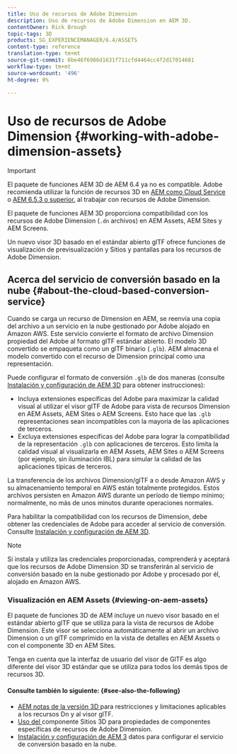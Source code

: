 ```yaml
---
title: Uso de recursos de Adobe Dimension
description: Uso de recursos de Adobe Dimension en AEM 3D.
contentOwner: Rick Brough
topic-tags: 3D
products: SG_EXPERIENCEMANAGER/6.4/ASSETS
content-type: reference
translation-type: tm+mt
source-git-commit: 6be46f6986d1631f711cfd4464cc4f2d17014681
workflow-type: tm+mt
source-wordcount: '496'
ht-degree: 0%

---
```



# Uso de recursos de Adobe Dimension {#working-with-adobe-dimension-assets}

>[!IMPORTANT]
>
>El paquete de funciones AEM 3D de AEM 6.4 ya no es compatible. Adobe recomienda utilizar la función de recursos 3D en [AEM como Cloud Service](https://experienceleague.adobe.com/docs/experience-manager-cloud-service/assets/dynamicmedia/assets-3d.html#dynamicmedia) o [AEM 6.5.3 o superior.](https://experienceleague.adobe.com/docs/experience-manager-65/assets/dynamic/assets-3d.html#dynamic) al trabajar con recursos de Adobe Dimension.

El paquete de funciones AEM 3D proporciona compatibilidad con los recursos de Adobe Dimension (`.dn` archivos) en AEM Assets, AEM Sites y AEM Screens.

Un nuevo visor 3D basado en el estándar abierto glTF ofrece funciones de visualización de previsualización y Sitios y pantallas para los recursos de Adobe Dimension.

## Acerca del servicio de conversión basado en la nube {#about-the-cloud-based-conversion-service}

Cuando se carga un recurso de Dimension en AEM, se reenvía una copia del archivo a un servicio en la nube gestionado por Adobe alojado en Amazon AWS. Este servicio convierte el formato de archivo Dimension propiedad del Adobe al formato glTF estándar abierto. El modelo 3D convertido se empaqueta como un glTF binario (`.glb`). AEM almacena el modelo convertido con el recurso de Dimension principal como una representación.

Puede configurar el formato de conversión `.glb` de dos maneras (consulte [Instalación y configuración de AEM 3D](install-config-3d.md) para obtener instrucciones):

* Incluya extensiones específicas del Adobe para maximizar la calidad visual al utilizar el visor glTF de Adobe para vista de recursos Dimension en AEM Assets, AEM Sites o AEM Screens. Esto hace que las `.glb` representaciones sean incompatibles con la mayoría de las aplicaciones de terceros.
* Excluya extensiones específicas del Adobe para lograr la compatibilidad de la representación `.glb` con aplicaciones de terceros. Esto limita la calidad visual al visualizarla en AEM Assets, AEM Sites o AEM Screens (por ejemplo, sin iluminación IBL) para simular la calidad de las aplicaciones típicas de terceros.

La transferencia de los archivos Dimension/glTF a o desde Amazon AWS y su almacenamiento temporal en AWS están totalmente protegidos. Estos archivos persisten en Amazon AWS durante un período de tiempo mínimo; normalmente, no más de unos minutos durante operaciones normales.

Para habilitar la compatibilidad con los recursos de Dimension, debe obtener las credenciales de Adobe para acceder al servicio de conversión. Consulte [Instalación y configuración de AEM 3D](install-config-3d.md).

>[!NOTE]
>
>Si instala y utiliza las credenciales proporcionadas, comprenderá y aceptará que los recursos de Adobe Dimension 3D se transferirán al servicio de conversión basado en la nube gestionado por Adobe y procesado por él, alojado en Amazon AWS.

### Visualización en AEM Assets {#viewing-on-aem-assets}

El paquete de funciones 3D de AEM incluye un nuevo visor basado en el estándar abierto glTF que se utiliza para la vista de recursos de Adobe Dimension. Este visor se selecciona automáticamente al abrir un archivo Dimension o un glTF comprimido en la vista de detalles en AEM Assets o con el componente 3D en AEM Sites.

Tenga en cuenta que la interfaz de usuario del visor de GlTF es algo diferente del visor 3D estándar que se utiliza para todos los demás tipos de recursos 3D.

#### Consulte también lo siguiente: {#see-also-the-following}

* [AEM notas de la versión 3D ](/help/release-notes/aem3d-release-notes.md) para restricciones y limitaciones aplicables a los recursos Dn y al visor glTF.
* [Uso del ](using-the-3d-sites-component.md) componente Sitios 3D para propiedades de componentes específicas de recursos de Adobe Dimension.
* [Instalación y configuración de AEM 3](install-config-3d.md) datos para configurar el servicio de conversión basado en la nube.

